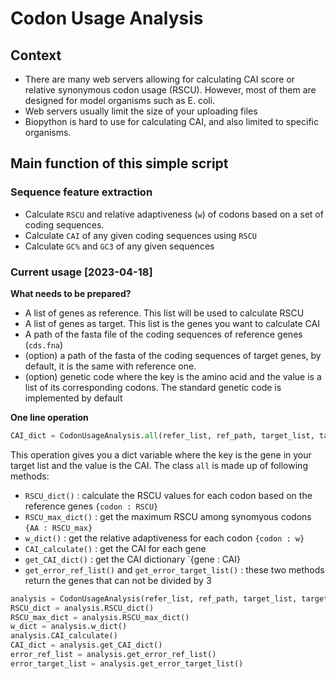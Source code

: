 # Codon Usage Analysis

## Context

- There are many web servers allowing for calculating CAI score or relative synonymous codon usage (RSCU). However, most of them are designed for model organisms such as E. coli. 
- Web servers usually limit the size of your uploading files
- Biopython is hard to use for calculating CAI, and also limited to specific organisms. 

## Main function of this simple script

### Sequence feature extraction

- Calculate `RSCU` and relative adaptiveness (`w`) of codons based on a set of coding sequences.
- Calculate `CAI` of any given coding sequences using `RSCU`
- Calculate `GC%` and `GC3` of any given sequences

### Current usage [2023-04-18]

**What needs to be prepared?**

- A list of genes as reference. This list will be used to calculate RSCU 
- A list of genes as target. This list is the genes you want to calculate CAI
- A path of the fasta file of the coding sequences of reference genes (`cds.fna`)
- (option) a path of the fasta of the coding sequences of target genes, by default, it is the same with reference one.
- (option) genetic code where the key is the amino acid and the value is a list of its corresponding codons. The standard genetic code is implemented by default

**One line operation**

```python
CAI_dict = CodonUsageAnalysis.all(refer_list, ref_path, target_list, target_path=target_path)
```

This operation gives you a dict variable where the key is the gene in your target list and the value is the CAI. The class `all` is made up of following methods: 

- `RSCU_dict()` : calculate the RSCU values for each codon based on the reference genes `{codon : RSCU}`
- `RSCU_max_dict()` : get the maximum RSCU among synomyous codons `{AA : RSCU_max}`
- `w_dict()` : get the relative adaptiveness for each codon `{codon : w}`
- `CAI_calculate()` : get the CAI for each gene 
- `get_CAI_dict()` : get the CAI dictionary `{gene : CAI}
- `get_error_ref_list()` and `get_error_target_list()` : these two methods return the genes that can not be divided by 3

```python
analysis = CodonUsageAnalysis(refer_list, ref_path, target_list, target_path=target_path)
RSCU_dict = analysis.RSCU_dict()
RSCU_max_dict = analysis.RSCU_max_dict()
w_dict = analysis.w_dict()
analysis.CAI_calculate()
CAI_dict = analysis.get_CAI_dict()
error_ref_list = analysis.get_error_ref_list()
error_target_list = analysis.get_error_target_list()
```

